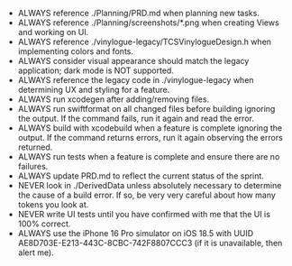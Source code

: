 - ALWAYS reference ./Planning/PRD.md when planning new tasks.
- ALWAYS reference ./Planning/screenshots/*.png when creating Views and working on UI.
- ALWAYS reference ./vinylogue-legacy/TCSVinylogueDesign.h when implementing colors and fonts.
- ALWAYS consider visual appearance should match the legacy application; dark mode is NOT supported. 
- ALWAYS reference the legacy code in ./vinylogue-legacy when determining UX and styling for a feature.
- ALWAYS run xcodegen after adding/removing files.
- ALWAYS run swiftformat on all changed files before building ignoring the output. If the command fails, run it again and read the error.
- ALWAYS build with xcodebuild when a feature is complete ignoring the output. If the command returns errors, run it again observing the errors returned.
- ALWAYS run tests when a feature is complete and ensure there are no failures.
- ALWAYS update PRD.md to reflect the current status of the sprint.
- NEVER look in ./DerivedData unless absolutely necessary to determine the cause of a build error. If so, be very very careful about how many tokens you look at.
- NEVER write UI tests until you have confirmed with me that the UI is 100% correct.
- ALWAYS use the iPhone 16 Pro simulator on iOS 18.5 with UUID AE8D703E-E213-443C-8CBC-742F8807CCC3 (if it is unavailable, then alert me).
